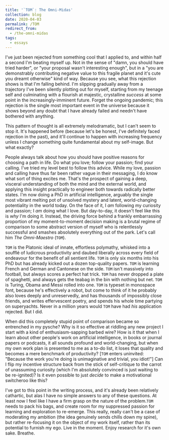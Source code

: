 ```yaml
---
title: '`TOM`: The Omni-Midas'
collection: blog
date: 2020-04-03
permalink: /TOM
redirect_from:
  - /the-omni-midas
tags:
  - essays
---
```


I've just been rejected from something cool that I applied to, and within half a second I'm beating myself up. Not in the sense of "damn, you should have tried harder", or "your proposal wasn't interesting enough", but in a "you are demonstrably contributing negative value to this fragile planet and it's cute you dreamt otherwise" kind of way. Because you see, what this rejection shows is that I'm falling behind. I'm slipping gradually away from a trajectory I've been silently plotting out for myself, starting from my teenage self and culminating with a flourish at majestic, crystalline *success* at some point in the increasingly-imminent future. Forget the ongoing pandemic; this rejection is the single most important event in the universe because it shows beyond any doubt that I have already failed and needn't have bothered with anything. 

This pattern of thought is all extremely melodramatic, but I can't seem to stop it. It's happened before (because let's be honest, I've definitely faced rejection in the past), and it'll continue to happen with increasing frequency unless I change something quite fundamental about my self-image. But what exactly? 

People always talk about how you should have positive reasons for choosing a path in life. Do what you love; follow your passion; find your calling. I've tried my level best to follow this advice. While my love, passion and calling have thus far been rather vague in their messaging, I do know what sort of thing excites me. That's the prospect of gaining a deep, visceral understanding of both the mind and the external world, and applying this insight practically to engineer both towards radically better states. I'm now doing a PhD in artificial intelligence, arguably the single most vibrant melting pot of unsolved mystery and latent, world-changing potentiality in the world today. On the face of it, I *am* following my curiosity and passion; I *am* doing what I love. But day-to-day, it doesn't feel like this is *why* I'm doing it. Instead, the driving force behind a frankly embarrassing proportion of my moment-to-moment decision making is a brutal regime of comparison to some abstract version of myself who is relentlessly successful and smashes absolutely everything out of the park. Let's call him *The Omni-Maestro* (`TOM`).

`TOM` is the Platonic ideal of innate, effortless polymathy, whisked into a soufflé of ludicrous productivity and  daubed liberally across every field of endeavour for the benefit of all sentient life. `TOM` is only six months into his PhD but has already kicked out a dozen top-quality papers. `TOM` is learning French and German and Cantonese on the side. `TOM` isn't massively into football, but always scores a perfect hat trick. `TOM` has never dropped a plate of spaghetti, and always gets the teabag in the bin with nothing but net. `TOM` is Turing, Obama and Messi rolled into one. `TOM` is typeset in monospace font, because he's effectively a robot, but come to think of it he probably also loves deeply and unreservedly, and has thousands of impossibly close friends, and writes effervescent poetry, and spends his whole time partying on superyachts. Never in a million years would `TOM` have had *his* application rejected. But I did.

When did this completely stupid point of comparison became so entrenched in my pysche? Why is it so effective at riddling any new project I start with a kind of enthusiasm-sapping barbed wire? How is it that when I learn about other people's work on artificial intelligence, in books or journal papers or podcasts, it all sounds profound and world-changing, but when my own work plan is presented to me as a to-do list, it loses that quality and becomes a mere benchmark of productivity? [`TOM` enters uninvited: "Because the work you're doing is unimaginative and trivial, you idiot!"] Can I flip my incentive structure back from the stick of self-critique to the carrot of unassuming curiosity (which I'm absolutely convinced is just waiting to be re-ignited)? Is it even possible to just *decide* to make a motivational switcheroo like this? 

I've got to this point in the writing process, and it's already been relatively cathartic, but alas I have no simple answers to any of these questions. At least now I feel like I have a firm grasp on the nature of the problem.`TOM` needs to pack his bags, and create room for my suppressed passion for learning and exploration to re-emerge. This really, really can't be a case of moderating my ambition (the idea genuinely sends chills down my spine), but rather re-focusing it on the object of my work itself, rather than its potential to furnish my ego. Live in the moment. Enjoy research for it's own sake. Breathe.